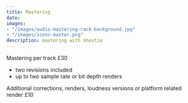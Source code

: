 ```yaml
---
title: Mastering
date: 
images:
- "/images/audio-mastering-rack-background.jpg"
- "/images/icono-master.png"
description: mastering with Ghostie
---
```

Mastering per track £30

* two revisions included
* up to two sample rate or bit depth renders

Additional corrections, renders, loudness versions or platform related render £10
